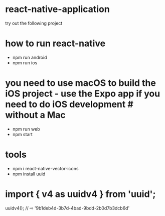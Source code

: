 # react-native-application
  try out the following project

# how to run react-native
- npm run android
- npm run ios 
# you need to use macOS to build the iOS project - use the Expo app if you need to do iOS development     # without a Mac
- npm run web
- npm start

# tools
- npm i react-native-vector-icons
- npm install uuid 
# import { v4 as uuidv4 } from 'uuid';
  uuidv4(); // ⇨ '9b1deb4d-3b7d-4bad-9bdd-2b0d7b3dcb6d'